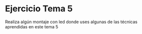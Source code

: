 # Ejercicio Tema 5

Realiza algún montaje con led donde uses algunas de las técnicas aprendidas en este tema 5
